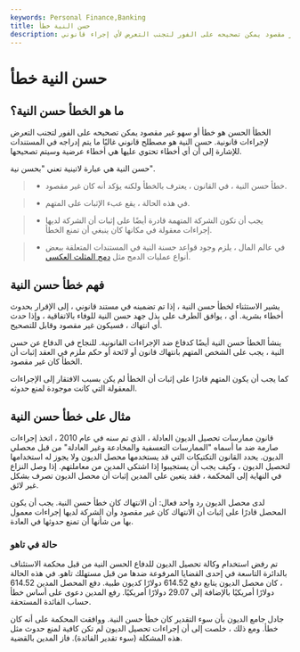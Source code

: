 ```yaml
---
keywords: Personal Finance,Banking
title: حسن النية خطأ
description: الخطأ الحسن هو خطأ أو سهو غير مقصود يمكن تصحيحه على الفور لتجنب التعرض لأي إجراء قانوني.
---
```


# حسن النية خطأ
## ما هو الخطأ حسن النية؟

الخطأ الحسن هو خطأ أو سهو غير مقصود يمكن تصحيحه على الفور لتجنب التعرض لإجراءات قانونية. حسن النية هو مصطلح قانوني غالبًا ما يتم إدراجه في المستندات للإشارة إلى أن أي أخطاء تحتوي عليها هي أخطاء عرضية وسيتم تصحيحها.

حسن النية هي عبارة لاتينية تعني "بحسن نية".

> - خطأ حسن النية ، في القانون ، يعترف بالخطأ ولكنه يؤكد أنه كان غير مقصود.

> - في هذه الحالة ، يقع عبء الإثبات على المتهم.

> - يجب أن تكون الشركة المتهمة قادرة أيضًا على إثبات أن الشركة لديها إجراءات معقولة في مكانها كان ينبغي أن تمنع الخطأ.

> - في عالم المال ، يلزم وجود قواعد حسنة النية في المستندات المتعلقة ببعض أنواع عمليات الدمج مثل [دمج المثلث العكسي](/rtm).

>

>

## فهم خطأ حسن النية

يشير الاستثناء لخطأ حسن النية ، إذا تم تضمينه في مستند قانوني ، إلى الإقرار بحدوث أخطاء بشرية. أي ، يوافق الطرف على بذل جهد حسن النية للوفاء بالاتفاقية ، وإذا حدث أي انتهاك ، فسيكون غير مقصود وقابل للتصحيح.

ينشأ الخطأ حسن النية أيضًا كدفاع ضد الإجراءات القانونية. للنجاح في الدفاع عن حسن النية ، يجب على الشخص المتهم بانتهاك قانون أو لائحة أو حكم ملزم في العقد إثبات أن الخطأ كان غير مقصود.

كما يجب أن يكون المتهم قادرًا على إثبات أن الخطأ لم يكن بسبب الافتقار إلى الإجراءات المعقولة التي كانت موجودة لمنع حدوثه.

## مثال على خطأ حسن النية

قانون ممارسات تحصيل الديون العادلة ، الذي تم سنه في عام 2010 ، اتخذ إجراءات صارمة ضد ما أسماه "الممارسات التعسفية والمخادعة وغير العادلة" من قبل محصلي الديون. يحدد القانون التكتيكات التي قد يستخدمها محصل الديون ولا يجوز له استخدامها لتحصيل الديون ، وكيف يجب أن يستجيبوا إذا اشتكى المدين من معاملتهم. إذا وصل النزاع في النهاية إلى المحكمة ، فقد يتعين على المدين إثبات أن محصل الديون تصرف بشكل غير لائق.

لدى محصل الديون رد واحد فعال: أن الانتهاك كان خطأ حسن النية. يجب أن يكون المحصل قادرًا على إثبات أن الانتهاك كان غير مقصود وأن الشركة لديها إجراءات معمول بها من شأنها أن تمنع حدوثها في العادة.

### حالة في تاهو

تم رفض استخدام وكالة تحصيل الديون للدفاع الحسن النية من قبل محكمة الاستئناف بالدائرة التاسعة في إحدى القضايا المرفوعة ضدها من قبل مستهلك تاهو. في هذه الحالة ، كان محصل الديون يتابع دفع 614.52 دولارًا كديون طبية. دفع المحصل المدين 614.52 دولارًا أمريكيًا بالإضافة إلى 29.07 دولارًا أمريكيًا. رفع المدين دعوى على أساس خطأ حساب الفائدة المستحقة.

جادل جامع الديون بأن سوء التقدير كان خطأ حسن النية. ووافقت المحكمة على أنه كان خطأ. ومع ذلك ، خلصت إلى أن إجراءات تحصيل الديون لم تكن كافية لمنع حدوث مثل هذه المشكلة (سوء تقدير الفائدة). فاز المدين بالقضية.

